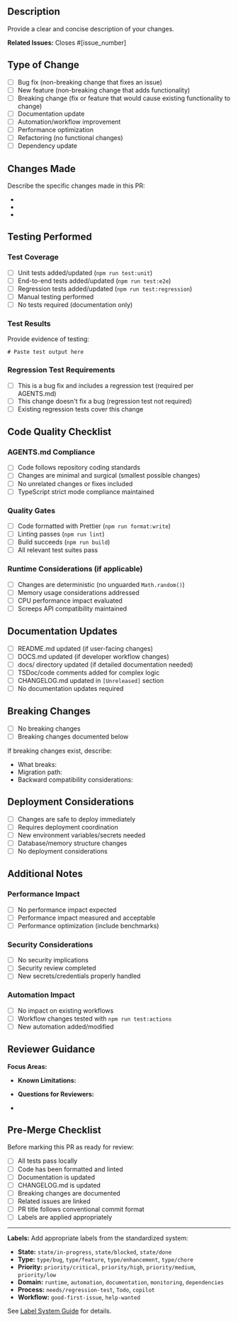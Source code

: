 ## Description

Provide a clear and concise description of your changes.

**Related Issues:** Closes #[issue_number]

## Type of Change

- [ ] Bug fix (non-breaking change that fixes an issue)
- [ ] New feature (non-breaking change that adds functionality)
- [ ] Breaking change (fix or feature that would cause existing functionality to change)
- [ ] Documentation update
- [ ] Automation/workflow improvement
- [ ] Performance optimization
- [ ] Refactoring (no functional changes)
- [ ] Dependency update

## Changes Made

Describe the specific changes made in this PR:

-
-
-

## Testing Performed

### Test Coverage

- [ ] Unit tests added/updated (`npm run test:unit`)
- [ ] End-to-end tests added/updated (`npm run test:e2e`)
- [ ] Regression tests added/updated (`npm run test:regression`)
- [ ] Manual testing performed
- [ ] No tests required (documentation only)

### Test Results

Provide evidence of testing:

```
# Paste test output here
```

### Regression Test Requirements

- [ ] This is a bug fix and includes a regression test (required per AGENTS.md)
- [ ] This change doesn't fix a bug (regression test not required)
- [ ] Existing regression tests cover this change

## Code Quality Checklist

### AGENTS.md Compliance

- [ ] Code follows repository coding standards
- [ ] Changes are minimal and surgical (smallest possible changes)
- [ ] No unrelated changes or fixes included
- [ ] TypeScript strict mode compliance maintained

### Quality Gates

- [ ] Code formatted with Prettier (`npm run format:write`)
- [ ] Linting passes (`npm run lint`)
- [ ] Build succeeds (`npm run build`)
- [ ] All relevant test suites pass

### Runtime Considerations (if applicable)

- [ ] Changes are deterministic (no unguarded `Math.random()`)
- [ ] Memory usage considerations addressed
- [ ] CPU performance impact evaluated
- [ ] Screeps API compatibility maintained

## Documentation Updates

- [ ] README.md updated (if user-facing changes)
- [ ] DOCS.md updated (if developer workflow changes)
- [ ] docs/ directory updated (if detailed documentation needed)
- [ ] TSDoc/code comments added for complex logic
- [ ] CHANGELOG.md updated in `[Unreleased]` section
- [ ] No documentation updates required

## Breaking Changes

- [ ] No breaking changes
- [ ] Breaking changes documented below

If breaking changes exist, describe:

- What breaks:
- Migration path:
- Backward compatibility considerations:

## Deployment Considerations

- [ ] Changes are safe to deploy immediately
- [ ] Requires deployment coordination
- [ ] New environment variables/secrets needed
- [ ] Database/memory structure changes
- [ ] No deployment considerations

## Additional Notes

### Performance Impact

- [ ] No performance impact expected
- [ ] Performance impact measured and acceptable
- [ ] Performance optimization (include benchmarks)

### Security Considerations

- [ ] No security implications
- [ ] Security review completed
- [ ] New secrets/credentials properly handled

### Automation Impact

- [ ] No impact on existing workflows
- [ ] Workflow changes tested with `npm run test:actions`
- [ ] New automation added/modified

## Reviewer Guidance

**Focus Areas:**

- **Known Limitations:**

- **Questions for Reviewers:**

-

## Pre-Merge Checklist

Before marking this PR as ready for review:

- [ ] All tests pass locally
- [ ] Code has been formatted and linted
- [ ] Documentation is updated
- [ ] CHANGELOG.md is updated
- [ ] Breaking changes are documented
- [ ] Related issues are linked
- [ ] PR title follows conventional commit format
- [ ] Labels are applied appropriately

---

**Labels:** Add appropriate labels from the standardized system:

- **State:** `state/in-progress`, `state/blocked`, `state/done`
- **Type:** `type/bug`, `type/feature`, `type/enhancement`, `type/chore`
- **Priority:** `priority/critical`, `priority/high`, `priority/medium`, `priority/low`
- **Domain:** `runtime`, `automation`, `documentation`, `monitoring`, `dependencies`
- **Process:** `needs/regression-test`, `Todo`, `copilot`
- **Workflow:** `good-first-issue`, `help-wanted`

See [Label System Guide](../docs/automation/label-system.md) for details.
